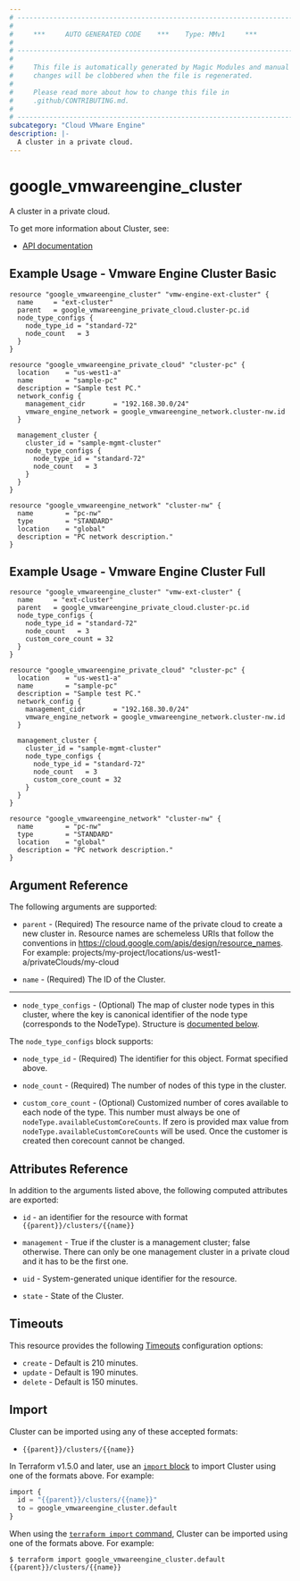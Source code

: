 ```yaml
---
# ----------------------------------------------------------------------------
#
#     ***     AUTO GENERATED CODE    ***    Type: MMv1     ***
#
# ----------------------------------------------------------------------------
#
#     This file is automatically generated by Magic Modules and manual
#     changes will be clobbered when the file is regenerated.
#
#     Please read more about how to change this file in
#     .github/CONTRIBUTING.md.
#
# ----------------------------------------------------------------------------
subcategory: "Cloud VMware Engine"
description: |-
  A cluster in a private cloud.
---
```


# google\_vmwareengine\_cluster

A cluster in a private cloud.


To get more information about Cluster, see:

* [API documentation](https://cloud.google.com/vmware-engine/docs/reference/rest/v1/projects.locations.privateClouds.clusters)

## Example Usage - Vmware Engine Cluster Basic


```hcl
resource "google_vmwareengine_cluster" "vmw-engine-ext-cluster" {
  name     = "ext-cluster"
  parent   = google_vmwareengine_private_cloud.cluster-pc.id
  node_type_configs {
    node_type_id = "standard-72"
    node_count   = 3
  }
}

resource "google_vmwareengine_private_cloud" "cluster-pc" {
  location    = "us-west1-a"
  name        = "sample-pc"
  description = "Sample test PC."
  network_config {
    management_cidr       = "192.168.30.0/24"
    vmware_engine_network = google_vmwareengine_network.cluster-nw.id
  }

  management_cluster {
    cluster_id = "sample-mgmt-cluster"
    node_type_configs {
      node_type_id = "standard-72"
      node_count   = 3
    }
  }
}

resource "google_vmwareengine_network" "cluster-nw" {
  name        = "pc-nw"
  type        = "STANDARD"
  location    = "global"
  description = "PC network description."
}
```
## Example Usage - Vmware Engine Cluster Full


```hcl
resource "google_vmwareengine_cluster" "vmw-ext-cluster" {
  name     = "ext-cluster"
  parent   = google_vmwareengine_private_cloud.cluster-pc.id
  node_type_configs {
    node_type_id = "standard-72"
    node_count   = 3
    custom_core_count = 32
  }
}

resource "google_vmwareengine_private_cloud" "cluster-pc" {
  location    = "us-west1-a"
  name        = "sample-pc"
  description = "Sample test PC."
  network_config {
    management_cidr       = "192.168.30.0/24"
    vmware_engine_network = google_vmwareengine_network.cluster-nw.id
  }

  management_cluster {
    cluster_id = "sample-mgmt-cluster"
    node_type_configs {
      node_type_id = "standard-72"
      node_count   = 3
      custom_core_count = 32
    }
  }
}

resource "google_vmwareengine_network" "cluster-nw" {
  name        = "pc-nw"
  type        = "STANDARD"
  location    = "global"
  description = "PC network description."
}
```

## Argument Reference

The following arguments are supported:


* `parent` -
  (Required)
  The resource name of the private cloud to create a new cluster in.
  Resource names are schemeless URIs that follow the conventions in https://cloud.google.com/apis/design/resource_names.
  For example: projects/my-project/locations/us-west1-a/privateClouds/my-cloud

* `name` -
  (Required)
  The ID of the Cluster.


- - -


* `node_type_configs` -
  (Optional)
  The map of cluster node types in this cluster,
  where the key is canonical identifier of the node type (corresponds to the NodeType).
  Structure is [documented below](#nested_node_type_configs).


<a name="nested_node_type_configs"></a>The `node_type_configs` block supports:

* `node_type_id` - (Required) The identifier for this object. Format specified above.

* `node_count` -
  (Required)
  The number of nodes of this type in the cluster.

* `custom_core_count` -
  (Optional)
  Customized number of cores available to each node of the type.
  This number must always be one of `nodeType.availableCustomCoreCounts`.
  If zero is provided max value from `nodeType.availableCustomCoreCounts` will be used.
  Once the customer is created then corecount cannot be changed.

## Attributes Reference

In addition to the arguments listed above, the following computed attributes are exported:

* `id` - an identifier for the resource with format `{{parent}}/clusters/{{name}}`

* `management` -
  True if the cluster is a management cluster; false otherwise.
  There can only be one management cluster in a private cloud and it has to be the first one.

* `uid` -
  System-generated unique identifier for the resource.

* `state` -
  State of the Cluster.


## Timeouts

This resource provides the following
[Timeouts](https://developer.hashicorp.com/terraform/plugin/sdkv2/resources/retries-and-customizable-timeouts) configuration options:

- `create` - Default is 210 minutes.
- `update` - Default is 190 minutes.
- `delete` - Default is 150 minutes.

## Import


Cluster can be imported using any of these accepted formats:

* `{{parent}}/clusters/{{name}}`


In Terraform v1.5.0 and later, use an [`import` block](https://developer.hashicorp.com/terraform/language/import) to import Cluster using one of the formats above. For example:

```tf
import {
  id = "{{parent}}/clusters/{{name}}"
  to = google_vmwareengine_cluster.default
}
```

When using the [`terraform import` command](https://developer.hashicorp.com/terraform/cli/commands/import), Cluster can be imported using one of the formats above. For example:

```
$ terraform import google_vmwareengine_cluster.default {{parent}}/clusters/{{name}}
```
